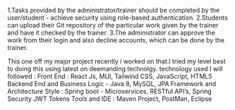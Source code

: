1.Tasks provided by the administrator/trainer should be completed by the user/student - achieve security using role-based authentication.
2.Students can upload their Git repository of the particular work given by the trainer and have it checked by the trainer. 
3.The administrator can approve the work from their login and also decline accounts, which can be done by the trainer.

This one off my major project recently i worked on that.I tried my level best to doing this using latest on deemanding technolgy.
technology used I will followed : 
Front End : React Js, MUI, Tailwind CSS, JavaScript, HTML5
Backend End and Business Logic - Java 8, MySQL, JPA
Framework and Architecture Style : Spring boot - Microservices, RESTful API’s, Spring Security JWT Tokens
Tools and IDE : Maven Project, PostMan, Eclipse
